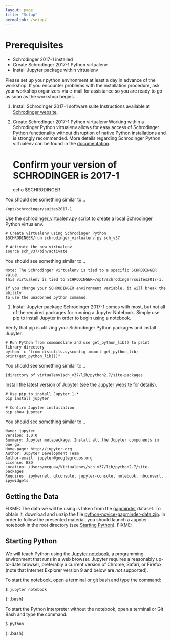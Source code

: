 ```yaml
---
layout: page
title: "Setup"
permalink: /setup/
---
```

# Prerequisites
* Schrodinger 2017-1 installed
* Create Schrodinger 2017-1 Python virtualenv
* Install Jupyter package within virtualenv

Please set up your python environment at least a day in advance of the workshop.  If you encounter problems with the installation procedure, ask your workshop organizers via e-mail for assistance so you are ready to go as soon as the workshop begins.

1. Install Schrodinger 2017-1 software suite
Instructions available at [Schrodinger website][schrodinger-install].

1. Create Schrodinger 2017-1 Python virtualenv
Working within a Schrodinger Python virtualenv allows for easy access of Schrodinger Python functionality without disruption of native Python installations and is strongly recommended.  More details regarding Schrodinger Python virtualenv can be found in the [documentation][schrodinger-virtualenv].

    # Confirm your version of SCHRODINGER is 2017-1
    echo $SCHRODINGER

You should see something similar to...

    /opt/schrodinger/suites2017-1

Use the schrodinger_virtualenv.py script to create a local Schrodinger Python virtualenv.

    # Create virtualenv using Schrodinger Python
    $SCHRODINGER/run schrodinger_virtualenv.py sch_v37

    # Activate the new virtualenv
    source sch_v37/bin/activate

You should see something similar to...

    Note: The Schrodinger virtualenv is tied to a specific SCHRODINGER value.
    This virtualenv is tied to SCHRODINGER=/opt/schrodinger/suites2017-1.

    If you change your SCHRODINGER environment variable, it will break the ability
    to use the unadorned python command.

1. Install Jupyter package
Schrodinger 2017-1 comes with most, but not all of the required packages for running a Jupyter Notebook.  Simply use pip to install Jupyter in order to begin using a notebook.

Verify that pip is utilizing your Schrodinger Python packages and install Jupyter.

    # Run Python from commandline and use get_python_lib() to print library directory
    python -c "from distutils.sysconfig import get_python_lib; print(get_python_lib())"

You should see something similar to...

    {directory of virtualenv}sch_v37/lib/python2.7/site-packages

Install the latest version of Jupyter (see the [Jupyter website][jupyter-install] for details).

    # Use pip to install Jupyter 1.* 
    pip install jupyter
    
    # Confirm Jupyter installation
    pip show jupyter
    
You should see something similar to...

    Name: jupyter
    Version: 1.0.0
    Summary: Jupyter metapackage. Install all the Jupyter components in one go.
    Home-page: http://jupyter.org
    Author: Jupyter Development Team
    Author-email: jupyter@googlegroups.org
    License: BSD
    Location: /Users/mcquaw/Virtualenvs/sch_v37/lib/python2.7/site-packages
    Requires: ipykernel, qtconsole, jupyter-console, notebook, nbconvert, ipywidgets

## Getting the Data

FIXME:
The data we will be using is taken from the [gapminder][gapminder] dataset.
To obtain it, download and unzip the file 
[python-novice-gapminder-data.zip]({{page.root}}/files/python-novice-gapminder-data.zip).
In order to follow the presented material, you should launch a Jupyter 
notebook in the root directory (see [Starting Python](#Starting-Python)).
FIXME:

## Starting Python

We will teach Python using the [Jupyter notebook][jupyter], a 
programming environment that runs in a web browser. Jupyter requires a reasonably 
up-to-date browser, preferably a current version of Chrome, Safari, or Firefox 
(note that Internet Explorer version 9 and below are *not* supported).

To start the notebook, open a terminal or git bash and type the command:

~~~
$ jupyter notebook
~~~
{: .bash}

To start the Python interpreter without the notebook, open a terminal 
or Git Bash and type the command:

~~~
$ python
~~~
{: .bash}

[schrodinger]: https://www.schrodinger.com/downloads/releases
[schrodinger-install]: https://www.schrodinger.com/sites/default/files/s3/mkt/Documentation/2017-1/docs/Documentation.htm#install_guide/install_guideTOC.htm
[schrodinger-virtualenv]: http://content.schrodinger.com/Docs/r2017-1/python_api/intro.html#experimental-environments-with-virtualenv
[gapminder]: http://gapminder.org
[jupyter]: http://jupyter.org/
[jupyter-install]: http://jupyter.readthedocs.io/en/latest/install.html#optional-for-experienced-python-developers-installing-jupyter-with-pip
[python]: https://python.org
